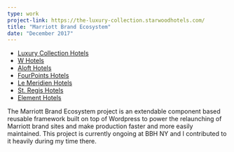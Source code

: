 ```yaml
---
type: work
project-link: https://the-luxury-collection.starwoodhotels.com/
title: "Marriott Brand Ecosystem"
date: "December 2017"
---
```


- [Luxury Collection Hotels][lc]
- [W Hotels][w]
- [Aloft Hotels][aloft]
- [FourPoints Hotels][fp]
- [Le Meridien Hotels][lm]
- [St. Regis Hotels][sr]
- [Element Hotels][el]

The Marriott Brand Ecosystem project is an extendable component based reusable framework built on top of Wordpress to power the relaunching of Marriott brand sites and make production faster and more easily maintained. This project is currently ongoing at BBH NY and I contributed to it heavily during my time there.

[lc]: https://the-luxury-collection.starwoodhotels.com/
[aloft]: http://aloft-hotels.starwoodhotels.com/
[fp]: http://four-points.starwoodhotels.com/
[lm]: https://le-meridien.marriott.com/
[sr]: https://st-regis.marriott.com/
[el]: https://element-hotels.marriott.com/
[w]: https://w-hotels.marriott.com/
